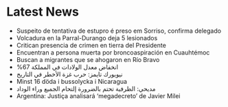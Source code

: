 # Latest News
-  Suspeito de tentativa de estupro é preso em Sorriso, confirma delegado
-  Volcadura en la Parral-Durango deja 5 lesionados
-  Critican presencia de crimen en tierra del Presidente
-  Encuentran a persona muerta por broncoaspiración en Cuauhtémoc
-  Buscan a migrantes que se ahogaron en Río Bravo
-  %67 انخفاض معدل الولادات في المملكة
-  نيويورك تايمز: حرب غزة الأخطر في التاريخ
-  Minst 16 döda i bussolycka i Nicaragua
-  مديحي: الظرفية تحتم بالضرورة إلتحام الجميع وراء الوداد
-  Argentina: Justiça analisará ‘megadecreto’ de Javier Milei
